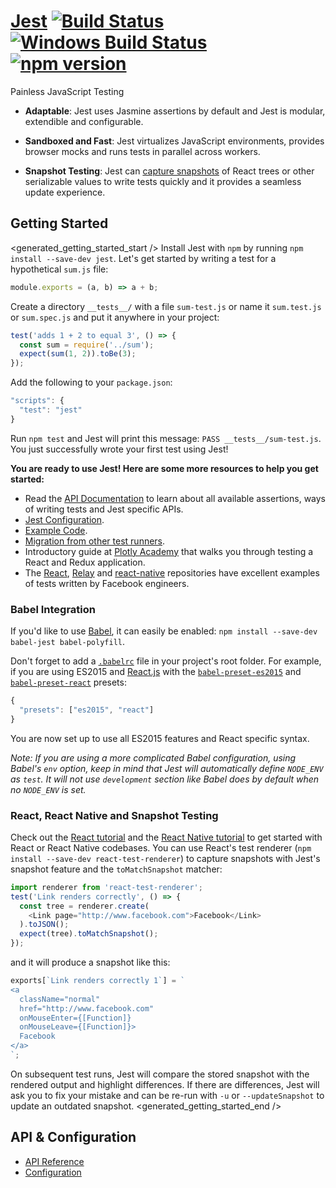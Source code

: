 # [Jest](http://facebook.github.io/jest/) [![Build Status](https://travis-ci.org/facebook/jest.svg?branch=master)](https://travis-ci.org/facebook/jest) [![Windows Build Status](https://ci.appveyor.com/api/projects/status/8n38o44k585hhvhd/branch/master?svg=true)](https://ci.appveyor.com/project/Daniel15/jest/branch/master) [![npm version](https://badge.fury.io/js/jest-cli.svg)](http://badge.fury.io/js/jest-cli)


Painless JavaScript Testing

- **Adaptable**: Jest uses Jasmine assertions by default and Jest is modular, extendible and configurable.

- **Sandboxed and Fast**: Jest virtualizes JavaScript environments, provides browser mocks and runs tests in parallel across workers.

- **Snapshot Testing**: Jest can [capture snapshots](http://facebook.github.io/jest/docs/tutorial-react.html#snapshot-testing) of React trees or other serializable values to write tests quickly and it provides a seamless update experience.

## Getting Started

<generated_getting_started_start />
Install Jest with `npm` by running `npm install --save-dev jest`. Let's get started by writing a test for a hypothetical `sum.js` file:

```javascript
module.exports = (a, b) => a + b;
```

Create a directory `__tests__/` with a file `sum-test.js` or name it `sum.test.js` or `sum.spec.js` and put it anywhere in your project:

```javascript
test('adds 1 + 2 to equal 3', () => {
  const sum = require('../sum');
  expect(sum(1, 2)).toBe(3);
});
```

Add the following to your `package.json`:

```js
"scripts": {
  "test": "jest"
}
```

Run `npm test` and Jest will print this message: `PASS __tests__/sum-test.js`. You just successfully wrote your first test using Jest!

**You are ready to use Jest! Here are some more resources to help you get started:**

* Read the [API Documentation](https://facebook.github.io/jest/docs/api.html) to learn about all available assertions, ways of writing tests and Jest specific APIs.
* [Jest Configuration](https://facebook.github.io/jest/docs/configuration.html).
* [Example Code](https://github.com/facebook/jest/tree/master/examples/getting_started).
* [Migration from other test runners](https://facebook.github.io/jest/docs/migration-guide.html).
* Introductory guide at [Plotly Academy](https://academy.plot.ly/react/6-testing) that walks you through testing a React and Redux application.
* The [React](https://github.com/facebook/react/tree/master/src/renderers/shared/stack/reconciler/__tests__), [Relay](https://github.com/facebook/relay/tree/master/src/container/__tests__) and [react-native](https://github.com/facebook/react-native/tree/master/Libraries/Animated/src/__tests__) repositories have excellent examples of tests written by Facebook engineers.

### Babel Integration

If you'd like to use [Babel](http://babeljs.io/), it can easily be enabled: `npm install --save-dev babel-jest babel-polyfill`.

Don't forget to add a [`.babelrc`](https://babeljs.io/docs/usage/babelrc/) file in your project's root folder. For example, if you are using ES2015 and [React.js](https://facebook.github.io/react/) with the [`babel-preset-es2015`](https://babeljs.io/docs/plugins/preset-es2015/) and [`babel-preset-react`](https://babeljs.io/docs/plugins/preset-react/) presets:

```js
{
  "presets": ["es2015", "react"]
}
```

You are now set up to use all ES2015 features and React specific syntax.

*Note: If you are using a more complicated Babel configuration, using Babel's `env` option,
keep in mind that Jest will automatically define `NODE_ENV` as `test`.
It will not use `development` section like Babel does by default when no `NODE_ENV` is set.*

### React, React Native and Snapshot Testing

Check out the [React tutorial](https://facebook.github.io/jest/docs/tutorial-react.html) and the [React Native tutorial](https://facebook.github.io/jest/docs/tutorial-react-native.html) to get started with React or React Native codebases. You can use React's test renderer (`npm install --save-dev react-test-renderer`) to capture snapshots with Jest's snapshot feature and the `toMatchSnapshot` matcher:

```js
import renderer from 'react-test-renderer';
test('Link renders correctly', () => {
  const tree = renderer.create(
    <Link page="http://www.facebook.com">Facebook</Link>
  ).toJSON();
  expect(tree).toMatchSnapshot();
});
```

and it will produce a snapshot like this:

```js
exports[`Link renders correctly 1`] = `
<a
  className="normal"
  href="http://www.facebook.com"
  onMouseEnter={[Function]}
  onMouseLeave={[Function]}>
  Facebook
</a>
`;
```

On subsequent test runs, Jest will compare the stored snapshot with the rendered output and highlight differences. If there are differences, Jest will ask you to fix your mistake and can be re-run with `-u` or `--updateSnapshot` to update an outdated snapshot.
<generated_getting_started_end />

## API & Configuration

* [API Reference](http://facebook.github.io/jest/docs/api.html)
* [Configuration](http://facebook.github.io/jest/docs/configuration.html)
